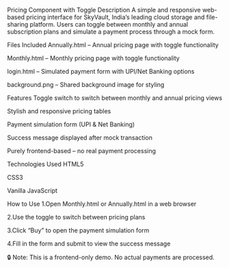 Pricing Component with Toggle
 Description
A simple and responsive web-based pricing interface for SkyVault, India’s leading cloud storage and file-sharing platform. Users can toggle between monthly and annual subscription plans and simulate a payment process through a mock form.

Files Included
Annually.html – Annual pricing page with toggle functionality

Monthly.html – Monthly pricing page with toggle functionality

login.html – Simulated payment form with UPI/Net Banking options

background.png – Shared background image for styling

Features
Toggle switch to switch between monthly and annual pricing views

Stylish and responsive pricing tables

Payment simulation form (UPI & Net Banking)

Success message displayed after mock transaction

Purely frontend-based – no real payment processing

Technologies Used
HTML5

CSS3

Vanilla JavaScript

How to Use
1.Open Monthly.html or Annually.html in a web browser

2.Use the toggle to switch between pricing plans

3.Click “Buy” to open the payment simulation form

4.Fill in the form and submit to view the success message

🔒 Note: This is a frontend-only demo. No actual payments are processed.

